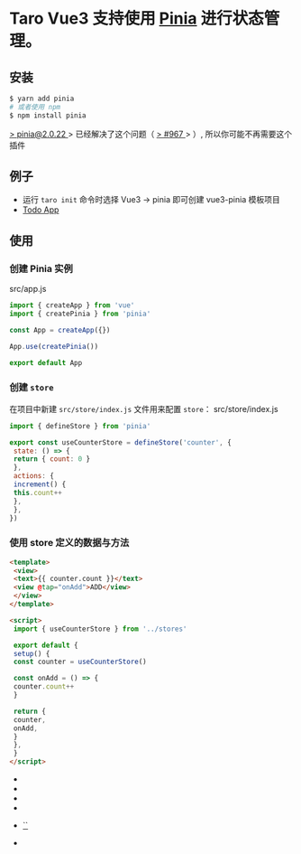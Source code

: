 # Taro Vue3 支持使用 [Pinia](https://pinia.vuejs.org/) 进行状态管理。
## 安装[​](pinia.html#安装)
```bash
$ yarn add pinia
# 或者使用 npm
$ npm install pinia
```

[> pinia@2.0.22
](mailto:pinia@2.0.22)> 已经解决了这个问题（
[> #967
](https://github.com/vuejs/pinia/pull/967)> ）, 所以你可能不再需要这个插件

## 例子[​](pinia.html#例子)

- 运行 `taro init` 命令时选择 Vue3 -> pinia 即可创建 vue3-pinia 模板项目
- [Todo App](https://github.com/NervJS/taro-todos-pinia)
## 使用[​](pinia.html#使用)
### 创建 Pinia 实例[​](pinia.html#创建-pinia-实例)
src/app.js
```js
import { createApp } from 'vue'
import { createPinia } from 'pinia'

const App = createApp({})

App.use(createPinia())

export default App
```

### 创建 `store`[​](pinia.html#创建-store)
在项目中新建 `src/store/index.js` 文件用来配置 `store`：
src/store/index.js
```js
import { defineStore } from 'pinia'

export const useCounterStore = defineStore('counter', {
 state: () => {
 return { count: 0 }
 },
 actions: {
 increment() {
 this.count++
 },
 },
})
```

### 使用 store 定义的数据与方法[​](pinia.html#使用-store-定义的数据与方法)
```html
<template>
 <view>
 <text>{{ counter.count }}</text>
 <view @tap="onAdd">ADD</view>
 </view>
</template>

<script>
 import { useCounterStore } from '../stores'

 export default {
 setup() {
 const counter = useCounterStore()

 const onAdd = () => {
 counter.count++
 }

 return {
 counter,
 onAdd,
 }
 },
 }
</script>
```

- 
- 
- 

- 
- [``](pinia.html#创建-store)
-
